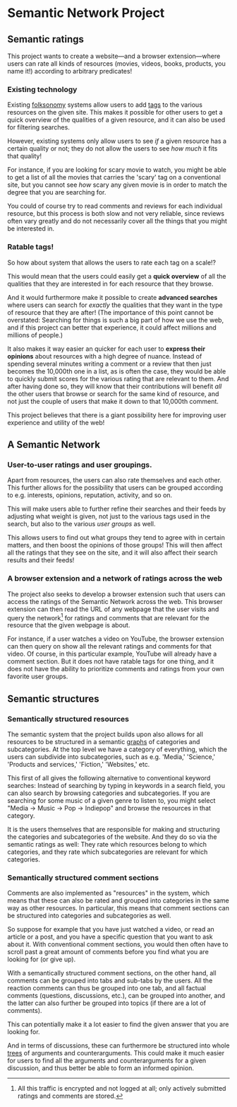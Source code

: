 # Semantic Network Project
<!-- 
*My other README introduction is way too long and nerdy. So I'm in the process of writing this one, which ought to be way shorter.*
*(I also have to shorten the long version as well.)*
 -->

<!-- 
 *There is also a longer version of this introduction as well in the other [README document](https://github.com/mjdamgaard/openSDB/blob/main/README_long_version.md). It mostly repeats the points below, but it mentions some additional points as well.*
 -->

## Semantic ratings

<!-- ### Short description -->

This project wants to create
a website—and a browser extension—where
users can rate all kinds of resources (movies, videos, books, products, you name it!) according to arbitrary predicates!


### Existing technology 

Existing [folksonomy](https://en.wikipedia.org/wiki/Folksonomy) systems allow users to add [tags](https://en.wikipedia.org/wiki/Tag_(metadata)) to the various resources on the given site.
This makes it possible for other users to get a quick overview of the qualities of a given resource, and it can also be used for filtering searches.

However, existing systems only allow users to see *if* a given resource has a certain quality or not; they do not allow the users to see *how much* it fits that quality!

For instance, if you are looking for scary movie to watch, you might be able to get a list of all the movies that carries the 'scary' tag on a conventional site, but you cannot see *how* scary any given movie is in order to match the degree that you are searching for.

You could of course try to read comments and reviews for each individual resource, but this process is both slow and not very reliable, since reviews often vary greatly and do not necessarily cover all the things that you might be interested in.

### Ratable tags!

So how about system that allows the users to rate each tag on a scale!?
<!-- so that each user can then tailor their searches and get their feeds sorted after exactly the qualities that they are looking for? -->
<!-- so that one can quickly get an overview of all the qualities of a given resource, without having  -->

This would mean that the users could easily get a **quick overview** of all the qualities that they are interested in for each resource that they browse.

And it would furthermore make it possible to create **advanced searches** where users can search for *exactly* the qualities that they want in the type of resource that they are after!
(The importance of this point cannot be overstated: Searching for things is such a big part of how we use the web, and if this project can better that experience, it could affect millions and millions of people.)

It also makes it way easier an quicker for each user to **express their opinions** about resources with a high degree of nuance. Instead of spending several minutes writing a comment or a review that then just becomes the 10,000th one in a list, as is often the case, they would be able to quickly submit scores for the various rating that are relevant to them. And after having done so, they will know that their contributions will benefit *all* the other users that browse or search for the same kind of resource, and not just the couple of users that make it down to that 10,000th comment.

This project believes that there is a giant possibility here for improving user experience and utility of the web!

<!-- ### Another example

<!-- TODO: Change this for an example/examples of rating products (etc.). -/->

To give another example, imagine that you are looking for an article about a subject, and you want to find one that is both very educational and also somewhat entertaining. Then you could take those two tags, 'educational' and 'entertaining,' in addition to a standard 'liked' rating, and by giving a lot of weight (by adjusting by a slider) to the 'educational' rating, and a little weight as well to the 'entertaining' rating, you can get these kinds of resources listed first in the search feed.

For each resource in such a search feed, you can then see the score for each of the given tags that you used in your search, as well as your other favorite tags. -->


<!-- ### Advanced searches

To elaborate on how the ratable tags can be used for advanced searches, .. Hm, maybe this is not important enough for this readme.. ..I considered mentioning that the advanced searches could both consist of determining weights (like my educational--entertaining example above) and also on determining ranges (like my scary-movie example). -->


## A Semantic Network

### User-to-user ratings and user groupings.

Apart from resources, the users can also rate themselves and each other. This further allows for the possibility that users can be grouped according to e.g. interests, opinions, reputation, activity, and so on.

This will make users able to further refine their searches and their feeds by adjusting what weight is given, not just to the various tags used in the search, but also to the various *user groups* as well.

This allows users to find out what groups they tend to agree with in certain matters, and then boost the opinions of those groups! This will then affect all the ratings that they see on the site, and it will also affect their search results and their feeds!


### A browser extension and a network of ratings across the web

The project also seeks to develop a browser extension such that users can access the ratings of the Semantic Network across the web. This browser extension can then read the URL of any webpage that the user visits and query the network[^1] for ratings and comments that are relevant for the resource that the given webpage is about.

[^1]: All this traffic is encrypted and not logged at all; only actively submitted ratings and comments are stored.


For instance, if a user watches a video on YouTube, the browser extension can then query on show all the relevant ratings and comments for that video. Of course, in this particular example, YouTube will already have a comment section. But it does not have ratable tags for one thing, and it does not have the ability to prioritize comments and ratings from your own favorite user groups.


<!-- With this simple technology, users will thus be able to access and use the network across the web. And with further development, the browser extension could also analyze the webpage itself in order to recognize individual resources on it and query about data for them.. -->




<!-- Having a giant hub of.. -->


## Semantic structures

### Semantically structured resources

The semantic system that the project builds upon also allows for all resources to be structured in a semantic [graphs](https://www.geeksforgeeks.org/generic-treesn-array-trees/) of categories and subcategories. At the top level we have a category of everything, which the users can subdivide into subcategories, such as e.g. 'Media,' 'Science,' 'Products and services,' 'Fiction,' 'Websites,' etc.

This first of all gives the following alternative to conventional keyword searches: Instead of searching by typing in keywords in a search field, you can also search by browsing categories and subcategories. If you are searching for some music of a given genre to listen to, you might select "Media → Music → Pop → Indiepop" and browse the resources in that category.

It is the users themselves that are responsible for making and structuring the categories and subcategories of the website. And they do so via the semantic ratings as well: They rate which resources belong to which categories, and they rate which subcategories are relevant for which categories.


### Semantically structured comment sections

Comments are also implemented as "resources" in the system, which means that these can also be rated and grouped into categories in the same way as other resources. In particular, this means that comment sections can be structured into categories and subcategories as well.

So suppose for example that you have just watched a video, or read an article or a post, and you have a specific question that you want to ask about it. With conventional comment sections, you would then often have to scroll past a great amount of comments before you find what you are looking for (or give up).

With a semantically structured comment sections, on the other hand, all comments can be grouped into tabs and sub-tabs by the users. All the reaction comments can thus be grouped into one tab, and all factual comments (questions, discussions, etc.), can be grouped into another, and the latter can also further be grouped into topics (if there are a lot of comments).

This can potentially make it a lot easier to find the given answer that you are looking for.

And in terms of discussions, these can furthermore be structured into whole [trees](https://www.geeksforgeeks.org/generic-treesn-array-trees/) of arguments and counterarguments. This could make it much easier for users to find all the arguments and counterarguments for a given discussion, and thus better be able to form an informed opinion. 



<!-- 
### Benefits of a decentralized network

This project is completely open source and aims for decentralization! One of the major benefits of this from the users' perspective is that their inputs
-->
